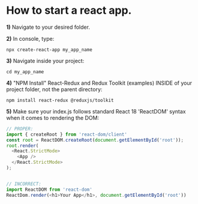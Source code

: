 # How to start a react app.

**1)** Navigate to your desired folder.

**2)** In console, type:
```
npx create-react-app my_app_name
```
**3)** Navigate inside your project:
```
cd my_app_name
```
**4)** "NPM Install" React-Redux and Redux Toolkit (examples) INSIDE of your project folder, not the parent directory:
```
npm install react-redux @reduxjs/toolkit
```
**5)** Make sure your index.js follows standard React 18 'ReactDOM' syntax when it comes to rendering the DOM:
```js
// PROPER:
import { createRoot } from 'react-dom/client'
const root = ReactDOM.createRoot(document.getElementById('root'));
root.render(
  <React.StrictMode>
    <App />
  </React.StrictMode>
);


// INCORRECT:
import ReactDOM from 'react-dom'
ReactDom.render(<h1>Your App</h1>, document.getElementById('root'))
```


